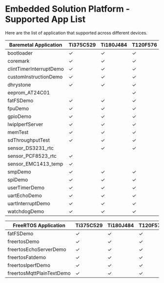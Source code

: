 # Embedded Solution Platform - Supported App List

Here are the list of application that supported across different devices.

| Baremetal Application         | Ti375C529  | Ti180J484 | T120F576  |
|-------------------------------|------------|-----------|-----------|
| bootloader                    |     ✓      |     ✓    |     ✓     |
| coremark                      |     ✓      |     ✓    |     ✓     |
| clintTimerInterruptDemo        |     ✓      |     ✓    |     ✓     |
| customInstructionDemo         |     ✓      |     ✓    |     ✓     |
| dhrystone                     |     ✓      |     ✓    |     ✓     |
| eeprom_AT24C01                       |           |         |     ✓     |
| fatFSDemo                     |     ✓      |     ✓    |     ✓     |
| fpuDemo                       |     ✓      |     ✓    |     ✓     |
| gpioDemo                      |     ✓      |     ✓    |     ✓     |
| lwipIperfServer               |     ✓      |     ✓    |     ✓     |
| memTest                       |     ✓      |     ✓    |     ✓     |
| sdThroughputTest                      |     ✓      |     ✓    |     ✓     |
| sensor_DS3231_rtc                |            |     ✓    |     ✓     |
| sensor_PCF8523_rtc               |     ✓      |          |           |
| sensor_EMC1413_temp |     ✓      |          |           |
| smpDemo                       |     ✓      |     ✓    |     ✓     |
| spiDemo                       |     ✓      |     ✓    |     ✓     |
| userTimerDemo                 |     ✓      |     ✓    |     ✓     |
| uartEchoDemo                  |     ✓      |     ✓    |     ✓     |
| uartInterruptDemo             |     ✓      |     ✓    |     ✓     |
| watchdogDemo           |     ✓      |     ✓    |     ✓     |





| FreeRTOS Application         | Ti375C529  | Ti180J484 | T120F576  |
|-------------------------------|------------|-----------|-----------|
| fatFSDemo                     |     ✓      |     ✓    |     ✓     |
| freertosDemo                  |     ✓      |     ✓    |     ✓     |
| freertosEchoServerDemo        |     ✓      |     ✓    |     ✓     |
| freertosFatdemo               |     ✓      |     ✓    |     ✓     |
| freertosIperfDemo             |     ✓      |     ✓    |     ✓     |
| freertosMqttPlainTextDemo     |     ✓      |     ✓    |     ✓     |
